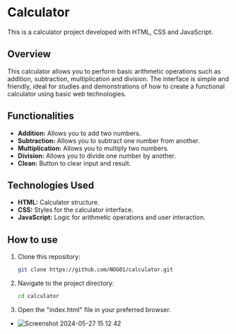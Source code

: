 # Calculator

This is a calculator project developed with HTML, CSS and JavaScript.

## Overview

This calculator allows you to perform basic arithmetic operations such as addition, subtraction, multiplication and division. The interface is simple and friendly, ideal for studies and demonstrations of how to create a functional calculator using basic web technologies.

## Functionalities

- **Addition:** Allows you to add two numbers.
- **Subtraction:** Allows you to subtract one number from another.
- **Multiplication:** Allows you to multiply two numbers.
- **Division:** Allows you to divide one number by another.
- **Clean:** Button to clear input and result.

## Technologies Used

- **HTML:** Calculator structure.
- **CSS:** Styles for the calculator interface.
- **JavaScript:** Logic for arithmetic operations and user interaction.

## How to use

1. Clone this repository:
   ```sh
   git clone https://github.com/NOG01/calculator.git

2. Navigate to the project directory:
   ```sh
   cd calculator

3. Open the "index.html" file in your preferred browser.

- ![Screenshot 2024-05-27 15 12 42](https://github.com/NOG01/calculator/assets/86392886/ca86e1d7-c7dd-4754-b740-d0c9137e4053)
